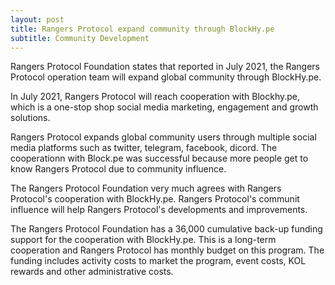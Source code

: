 ```yaml
---
layout: post
title: Rangers Protocol expand community through BlockHy.pe
subtitle: Community Development
---
```


Rangers Protocol Foundation states that reported in July 2021, the Rangers Protocol operation team will expand global community through BlockHy.pe.

In July 2021, Rangers Protocol will reach cooperation with Blockhy.pe, which is a one-stop shop social media marketing, engagement  and growth solutions.

Rangers Protocol expands global community users through multiple social media platforms such as twitter, telegram, facebook, dicord. The cooperationn with Block.pe was successful because more people get to know Rangers Protocol due to community influence. 

The Rangers Protocol Foundation very much agrees with Rangers Protocol's cooperation with BlockHy.pe. Rangers Protocol's communit  influence will help Rangers Protocol's developments and improvements.

The Rangers Protocol Foundation has a 36,000 cumulative back-up funding support for the cooperation with BlockHy.pe. This is a long-term cooperation and Rangers Protocol  has monthly budget on this program. The funding includes activity costs to market the program, event costs, KOL rewards and other administrative costs. 

